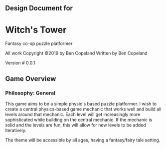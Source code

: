 ## Design Document for

# Witch's Tower

Fantasy co-op puzzle platformer

All work Copyright ©2019 by Ben Copeland
Written by Ben Copeland

Version # 0.0.1

## Game Overview

### Philosophy: General

This game aims to be a simple physic's based puzzle platformer. I wish to create a central physics-based game mechanic that works well and build all levels around that mechanic. Each level will get increasingly more sophisticated while building on the central mechanic. If the mechanic is solid and the levels are fun, this will allow for new levels to be added iteratively. 

The theme will be accessible by all ages, having a fantasy/fairy tale setting.

